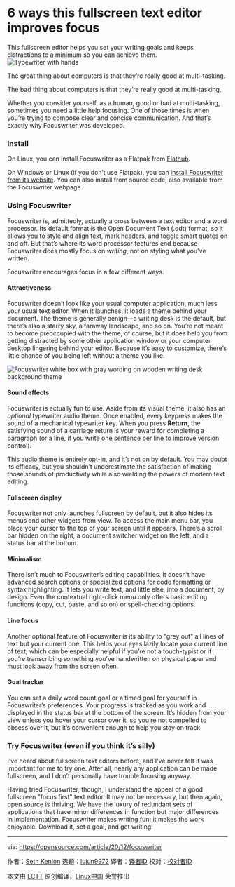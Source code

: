 [#]: collector: (lujun9972)
[#]: translator: ( )
[#]: reviewer: ( )
[#]: publisher: ( )
[#]: url: ( )
[#]: subject: (6 ways this fullscreen text editor improves focus)
[#]: via: (https://opensource.com/article/20/12/focuswriter)
[#]: author: (Seth Kenlon https://opensource.com/users/seth)

6 ways this fullscreen text editor improves focus
======
This fullscreen editor helps you set your writing goals and keeps
distractions to a minimum so you can achieve them.
![Typewriter with hands][1]

The great thing about computers is that they’re really good at multi-tasking.

The bad thing about computers is that they’re really good at multi-tasking.

Whether you consider yourself, as a human, good or bad at multi-tasking, sometimes you need a little help focusing. One of those times is when you’re trying to compose clear and concise communication. And that’s exactly why Focuswriter was developed.

### Install

On Linux, you can install Focuswriter as a Flatpak from [Flathub][2].

On Windows or Linux (if you don’t use Flatpak), you can [install Focuswriter from its website][3]. You can also install from source code, also available from the Focuswriter webpage.

### Using Focuswriter

Focuswriter is, admittedly, actually a cross between a text editor and a word processor. Its default format is the Open Document Text (.odt) format, so it allows you to style and align text, mark headers, and toggle smart quotes on and off. But that’s where its word processor features end because Focuswriter does mostly focus on _writing_, not on styling what you’ve written.

Focuswriter encourages focus in a few different ways.

#### Attractiveness

Focuswriter doesn’t look like your usual computer application, much less your usual text editor. When it launches, it loads a theme behind your document. The theme is generally benign—a writing desk is the default, but there’s also a starry sky, a faraway landscape, and so on. You’re not meant to become preoccupied with the theme, of course, but it does help you from getting distracted by some other application window or your computer desktop lingering behind your editor. Because it’s easy to customize, there’s little chance of you being left without a theme you like.

![Focuswriter white box with gray wording on wooden writing desk background theme][4]

#### Sound effects

Focuswriter is actually fun to use. Aside from its visual theme, it also has an _optional_ typewriter audio theme. Once enabled, every keypress makes the sound of a mechanical typewriter key. When you press **Return**, the satisfying sound of a carriage return is your reward for completing a paragraph (or a line, if you write one sentence per line to improve version control).

This audio theme is entirely opt-in, and it’s not on by default. You may doubt its efficacy, but you shouldn’t underestimate the satisfaction of making those sounds of productivity while also wielding the powers of modern text editing.

#### Fullscreen display

Focuswriter not only launches fullscreen by default, but it also hides its menus and other widgets from view. To access the main menu bar, you place your cursor to the top of your screen until it appears. There’s a scroll bar hidden on the right, a document switcher widget on the left, and a status bar at the bottom.

#### Minimalism

There isn’t much to Focuswriter’s editing capabilities. It doesn’t have advanced search options or specialized options for code formatting or syntax highlighting. It lets you write text, and little else, into a document, by design. Even the contextual right-click menu only offers basic editing functions (copy, cut, paste, and so on) or spell-checking options.

#### Line focus

Another optional feature of Focuswriter is its ability to "grey out" all lines of text but your current one. This helps your eyes lazily locate your current line of text, which can be especially helpful if you’re not a touch-typist or if you’re transcribing something you’ve handwritten on physical paper and must look away from the screen often.

#### Goal tracker

You can set a daily word count goal or a timed goal for yourself in Focuswriter’s preferences. Your progress is tracked as you work and displayed in the status bar at the bottom of the screen. It’s hidden from your view unless you hover your cursor over it, so you’re not compelled to obsess over it, but it’s convenient enough to help you stay on track.

### Try Focuswriter (even if you think it’s silly)

I’ve heard about fullscreen text editors before, and I’ve never felt it was important for me to try one. After all, nearly any application can be made fullscreen, and I don’t personally have trouble focusing anyway.

Having tried Focuswriter, though, I understand the appeal of a good fullscreen "focus first" text editor. It may not be necessary, but then again, open source is thriving. We have the luxury of redundant sets of applications that have minor differences in function but major differences in implementation. Focuswriter makes writing fun; it makes the work enjoyable. Download it, set a goal, and get writing!

--------------------------------------------------------------------------------

via: https://opensource.com/article/20/12/focuswriter

作者：[Seth Kenlon][a]
选题：[lujun9972][b]
译者：[译者ID](https://github.com/译者ID)
校对：[校对者ID](https://github.com/校对者ID)

本文由 [LCTT](https://github.com/LCTT/TranslateProject) 原创编译，[Linux中国](https://linux.cn/) 荣誉推出

[a]: https://opensource.com/users/seth
[b]: https://github.com/lujun9972
[1]: https://opensource.com/sites/default/files/styles/image-full-size/public/lead-images/typewriter-hands.jpg?itok=oPugBzgv (Typewriter with hands)
[2]: https://flathub.org/apps/details/org.gottcode.FocusWriter
[3]: https://gottcode.org/focuswriter/
[4]: https://opensource.com/sites/default/files/uploads/focuswriter-31_days_focuswriter-opensource.png (Focuswriter white box with gray wording on wooden writing desk background theme)
